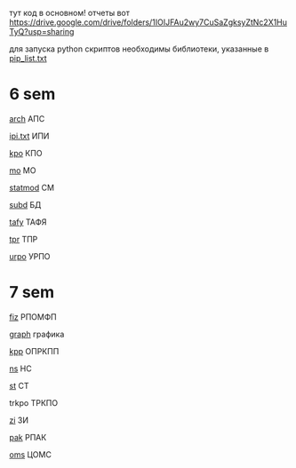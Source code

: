 тут код в основном! отчеты вот https://drive.google.com/drive/folders/1IOIJFAu2wy7CuSaZgksyZtNc2X1HuTyQ?usp=sharing

для запуска python скриптов необходимы библиотеки, указанные в [pip_list.txt](pip_list.txt)

# 6 sem

[arch](arch)
АПС

[ipi.txt](ipi.txt)
ИПИ

[kpo](https://github.com/KlyukinSA/kpo)
КПО

[mo](mo)
МО

[statmod](statmod)
СМ

[subd](subd)
БД

[tafy](tafy)
ТАФЯ

[tpr](tpr)
ТПР

[urpo](urpo)
УРПО

# 7 sem

[fiz](fiz)
РПОМФП

[graph](graph)
графика

[kpp](kpp)
ОПРКПП

[ns](ns)
НС

[st](st)
СТ

trkpo
ТРКПО

[zi](zi)
ЗИ

[pak](pak)
РПАК

[oms](oms)
ЦОМС
